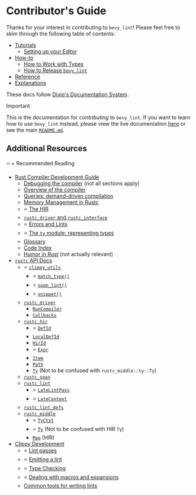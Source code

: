 # Contributor's Guide

Thanks for your interest in contributing to `bevy_lint`! Please feel free to skim through the following table of contents:

- [Tutorials](tutorials/)
    - [Setting up your Editor](tutorials/editor.md)
- [How-to](how-to/)
    - [How to Work with Types](how-to/types.md)
    - [How to Release `bevy_lint`](how-to/release.md)
- [Reference](reference/)
- [Explanations](explanations/)

These docs follow [Divio's Documentation System](https://docs.divio.com/documentation-system/).

> [!IMPORTANT]
>
> This is the documentation for _contributing_ to `bevy_lint`. If you want to learn how to _use_ `bevy_lint` instead, please view the live documentation [here](https://thebevyflock.github.io/bevy_cli/bevy_lint/) or see the main [`README.md`](../README.md).

## Additional Resources

⭐️ = Recommended Reading

- [Rust Compiler Development Guide](https://rustc-dev-guide.rust-lang.org/)
    - [Debugging the compiler](https://rustc-dev-guide.rust-lang.org/compiler-debugging.html) (not all sections apply)
    - [Overview of the compiler](https://rustc-dev-guide.rust-lang.org/overview.html)
    - [Queries: demand-driven compilation](https://rustc-dev-guide.rust-lang.org/query.html)
    - [Memory Management in Rustc](https://rustc-dev-guide.rust-lang.org/memory.html)
    - ⭐️ [The HIR](https://rustc-dev-guide.rust-lang.org/hir.html)
    - [`rustc_driver` and `rustc_interface`](https://rustc-dev-guide.rust-lang.org/rustc-driver/intro.html)
    - ⭐️ [Errors and Lints](https://rustc-dev-guide.rust-lang.org/rustc-driver/intro.html)
    - ⭐️ [The `ty` module: representing types](https://rustc-dev-guide.rust-lang.org/ty.html)
    - [Glossary](https://rustc-dev-guide.rust-lang.org/appendix/glossary.html)
    - [Code Index](https://rustc-dev-guide.rust-lang.org/appendix/code-index.html)
    - [Humor in Rust](https://rustc-dev-guide.rust-lang.org/appendix/humorust.html) (not actually relevant)
- [`rustc` API Docs](https://doc.rust-lang.org/nightly/nightly-rustc/)
    - ⭐️ [`clippy_utils`](https://doc.rust-lang.org/nightly/nightly-rustc/clippy_utils/index.html)
        - ⭐️ [`match_type()`](https://doc.rust-lang.org/nightly/nightly-rustc/clippy_utils/ty/fn.match_type.html)
        - ⭐️ [`span_lint()`](https://doc.rust-lang.org/nightly/nightly-rustc/clippy_utils/diagnostics/fn.span_lint.html)
        - ⭐️ [`snippet()`](https://doc.rust-lang.org/nightly/nightly-rustc/clippy_utils/source/fn.snippet.html)
    - [`rustc_driver`](https://doc.rust-lang.org/nightly/nightly-rustc/rustc_driver/index.html)
        - [`RunCompiler`](https://doc.rust-lang.org/nightly/nightly-rustc/rustc_driver/struct.RunCompiler.html)
        - [`Callbacks`](https://doc.rust-lang.org/nightly/nightly-rustc/rustc_driver/trait.Callbacks.html)
    - [`rustc_hir`](https://doc.rust-lang.org/nightly/nightly-rustc/rustc_hir/index.html)
        - ⭐️ [`DefId`](https://doc.rust-lang.org/nightly/nightly-rustc/rustc_hir/def_id/struct.DefId.html)
        - [`LocalDefId`](https://doc.rust-lang.org/nightly/nightly-rustc/rustc_hir/def_id/struct.LocalDefId.html)
        - [`HirId`](https://doc.rust-lang.org/nightly/nightly-rustc/rustc_hir/hir_id/struct.HirId.html)
        - ⭐️ [`Expr`](https://doc.rust-lang.org/nightly/nightly-rustc/rustc_hir/hir/struct.Expr.html)
        - [`Item`](https://doc.rust-lang.org/nightly/nightly-rustc/rustc_hir/hir/struct.Item.html)
        - [`Path`](https://doc.rust-lang.org/nightly/nightly-rustc/rustc_hir/hir/struct.Path.html)
        - [`Ty`](https://doc.rust-lang.org/nightly/nightly-rustc/rustc_hir/hir/struct.Ty.html) (Not to be confused with `rustc_middle::ty::Ty`)
    - [`rustc_span`](https://doc.rust-lang.org/nightly/nightly-rustc/rustc_span/index.html)
    - [`rustc_lint`](https://doc.rust-lang.org/nightly/nightly-rustc/rustc_lint/index.html)
        - ⭐️ [`LateLintPass`](https://doc.rust-lang.org/nightly/nightly-rustc/rustc_lint/trait.LateLintPass.html)
        - ⭐️ [`LateContext`](https://doc.rust-lang.org/nightly/nightly-rustc/rustc_lint/struct.LateContext.html)
    - [`rustc_lint_defs`](https://doc.rust-lang.org/nightly/nightly-rustc/rustc_lint_defs/index.html)
    - [`rustc_middle`](https://doc.rust-lang.org/nightly/nightly-rustc/rustc_middle/index.html)
        - ⭐️ [`TyCtxt`](https://doc.rust-lang.org/nightly/nightly-rustc/rustc_middle/ty/context/struct.TyCtxt.html)
        - ⭐️ [`Ty`](https://doc.rust-lang.org/nightly/nightly-rustc/rustc_middle/ty/struct.Ty.html) (Not to be confused with HIR `Ty`)
        - [`Map`](https://doc.rust-lang.org/nightly/nightly-rustc/rustc_middle/hir/map/struct.Map.html) (HIR)
- [Clippy Development](https://doc.rust-lang.org/stable/clippy/development/index.html)
    - ⭐️ [Lint passes](https://doc.rust-lang.org/stable/clippy/development/lint_passes.html)
    - ⭐️ [Emitting a lint](https://doc.rust-lang.org/stable/clippy/development/emitting_lints.html)
    - ⭐️ [Type Checking](https://doc.rust-lang.org/stable/clippy/development/type_checking.html)
    - ⭐️ [Dealing with macros and expansions](https://doc.rust-lang.org/stable/clippy/development/macro_expansions.html)
    - [Common tools for writing lints](https://doc.rust-lang.org/stable/clippy/development/common_tools_writing_lints.html)
